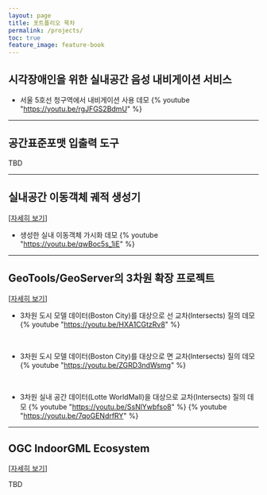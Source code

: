 ```yaml
---
layout: page
title: 포트폴리오 목차
permalink: /projects/
toc: true
feature_image: feature-book
---
```


## 시각장애인을 위한 실내공간 음성 내비게이션 서비스

* 서울 5호선 청구역에서 내비게이션 사용 데모
{% youtube "https://youtu.be/rgJFGS2BdmU" %}

***

## 공간표준포맷 입출력 도구

TBD

***

## 실내공간 이동객체 궤적 생성기
\[[자세히 보기](/portfolio/indoor-mv-generator)\]

* 생성한 실내 이동객체 가시화 데모
{% youtube "https://youtu.be/qwBoc5s_1iE" %}

***

## GeoTools/GeoServer의 3차원 확장 프로젝트
\[[자세히 보기](/portfolio/geoserver-3d)\]

* 3차원 도시 모델 데이터(Boston City)를 대상으로 선 교차(Intersects) 질의 데모
{% youtube "https://youtu.be/HXA1CGtzRv8" %}

<br/>

* 3차원 도시 모델 데이터(Boston City)를 대상으로 면 교차(Intersects) 질의 데모
{% youtube "https://youtu.be/ZGRD3ndWsmg" %}

<br/>

* 3차원 실내 공간 데이터(Lotte WorldMall)을 대상으로 교차(Intersects) 질의 데모
{% youtube "https://youtu.be/SsNlYwbfso8" %}
{% youtube "https://youtu.be/7qoGENdrfRY" %}

***

## OGC IndoorGML Ecosystem
\[[자세히 보기](/portfolio/indoorgml-ecosystem)\]

TBD
